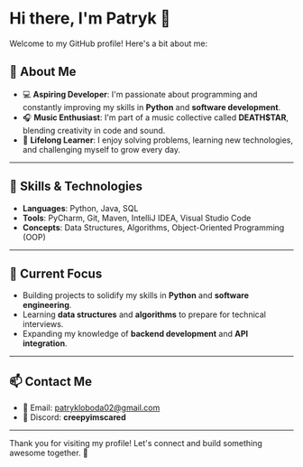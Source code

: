 # Hi there, I'm Patryk 👋

Welcome to my GitHub profile! Here's a bit about me:

## 🚀 About Me

- 💻 **Aspiring Developer**: I'm passionate about programming and constantly improving my skills in **Python** and **software development**.
- 🎧 **Music Enthusiast**: I'm part of a music collective called **DEATH$TAR**, blending creativity in code and sound.
- 🧠 **Lifelong Learner**: I enjoy solving problems, learning new technologies, and challenging myself to grow every day.

---

## 🔧 Skills & Technologies

- **Languages**: Python, Java, SQL  
- **Tools**: PyCharm, Git, Maven, IntelliJ IDEA, Visual Studio Code  
- **Concepts**: Data Structures, Algorithms, Object-Oriented Programming (OOP)

---

## 🌟 Current Focus

- Building projects to solidify my skills in **Python** and **software engineering**.
- Learning **data structures** and **algorithms** to prepare for technical interviews.
- Expanding my knowledge of **backend development** and **API integration**.

---

## 📫 Contact Me

- 💌 Email: [patrykloboda02@gmail.com](mailto:your_patrykloboda02@gmail.com)  
- 👾 Discord: **creepyimscared**
---

Thank you for visiting my profile! Let's connect and build something awesome together. 🌟
